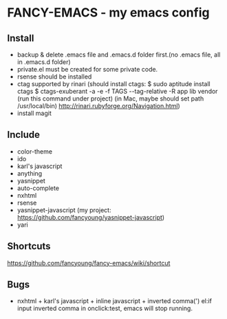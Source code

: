 FANCY-EMACS - my emacs config
=============================

Install
------
 - backup & delete .emacs file and .emacs.d folder first.(no .emacs file, all in .emacs.d folder)
 - private.el must be created for some private code.
 - rsense should be installed
 - ctag supported by rinari
   (should install ctags:
   $ sudo aptitude install ctags
   $ ctags-exuberant -a -e -f TAGS --tag-relative -R app lib vendor (run this command under project)
   (in Mac, maybe should set path /usr/local/bin)
   <http://rinari.rubyforge.org/Navigation.html>)
 - install magit

Include
------
 - color-theme
 - ido
 - karl's javascript
 - anything
 - yasnippet
 - auto-complete
 - nxhtml
 - rsense
 - yasnippet-javascript (my project: <https://github.com/fancyoung/yasnippet-javascript>)
 - yari

Shortcuts
------
<https://github.com/fancyoung/fancy-emacs/wiki/shortcut>

Bugs
------
- nxhtml + karl's javascript + inline javascript + inverted comma(')
el:if input inverted comma in onclick:<a html="#" onclick="">test</a>, emacs will stop running.

